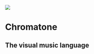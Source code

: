[![](https://chromatone.center/media/logo/logo.svg)](https://chromatone.center/)

# Chromatone

## The visual music language
